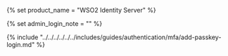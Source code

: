 {% set product_name = "WSO2 Identity Server" %}

{% set admin_login_note = "" %}

{% include "../../../../../../includes/guides/authentication/mfa/add-passkey-login.md" %}